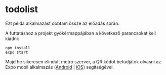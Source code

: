 # todolist

Ezt példa alkalmazást dobtam össze az előadás során. <br>

A futtatáshoz a projekt gyökérmappájában a következő parancsokat kell kiadni:
```
npm install
expo start
```

Majd he sikeresen elindult metro szerver, a QR kódot betudjátok olvasni az Expo mobil alkalmazás ([Android](https://play.google.com/store/apps/details?id=host.exp.exponent) | [iOS](https://apps.apple.com/us/app/expo-go/id982107779)) segítségével.

